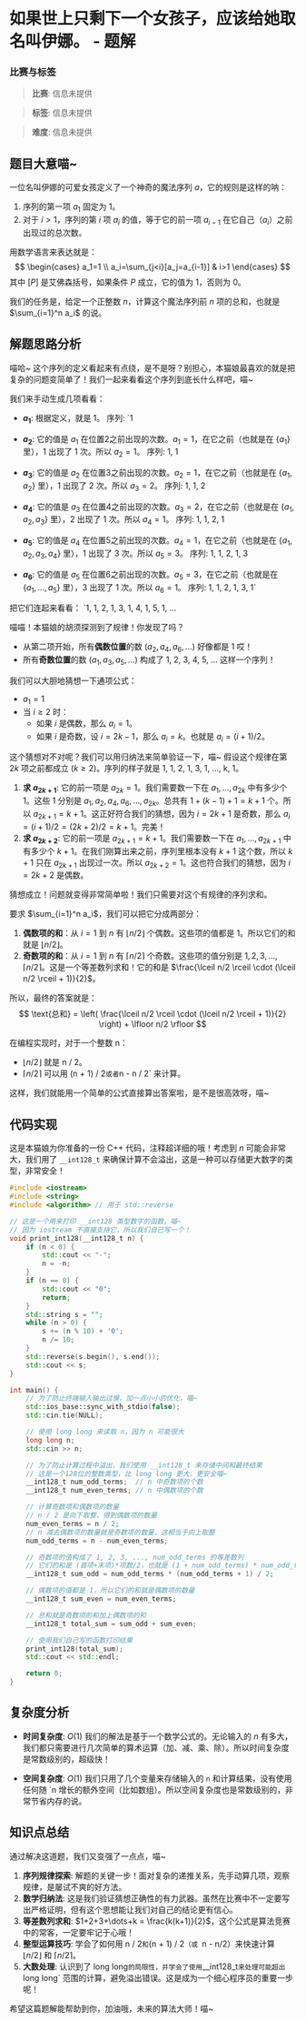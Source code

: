 # 如果世上只剩下一个女孩子，应该给她取名叫伊娜。 - 题解

### 比赛与标签
> **比赛**: 信息未提供

> **标签**: 信息未提供

> **难度**: 信息未提供

## 题目大意喵~

一位名叫伊娜的可爱女孩定义了一个神奇的魔法序列 $a$，它的规则是这样的呐：

1.  序列的第一项 $a_1$ 固定为 $1$。
2.  对于 $i > 1$，序列的第 $i$ 项 $a_i$ 的值，等于它的前一项 $a_{i-1}$ 在它自己（$a_i$）之前出现过的总次数。

用数学语言来表达就是：
$$
\begin{cases}
a_1=1 \\
a_i=\sum_{j<i}[a_j=a_{i-1}] & i>1
\end{cases}
$$
其中 $[P]$ 是艾佛森括号，如果条件 $P$ 成立，它的值为 $1$，否则为 $0$。

我们的任务是，给定一个正整数 $n$，计算这个魔法序列前 $n$ 项的总和，也就是 $\sum_{i=1}^n a_i$ 的说。

## 解题思路分析

喵哈~ 这个序列的定义看起来有点绕，是不是呀？别担心，本猫娘最喜欢的就是把复杂的问题变简单了！我们一起来看看这个序列到底长什么样吧，喵~

我们来手动生成几项看看：

-   **$a_1$**: 根据定义，就是 $1$。
    序列: `1

-   **$a_2$**: 它的值是 $a_1$ 在位置2之前出现的次数。$a_1=1$，在它之前（也就是在 $\{a_1\}$ 里），$1$ 出现了 $1$ 次。所以 $a_2 = 1$。
    序列: 1, 1

-   **$a_3$**: 它的值是 $a_2$ 在位置3之前出现的次数。$a_2=1$，在它之前（也就是在 $\{a_1, a_2\}$ 里），$1$ 出现了 $2$ 次。所以 $a_3 = 2$。
    序列: 1, 1, 2

-   **$a_4$**: 它的值是 $a_3$ 在位置4之前出现的次数。$a_3=2$，在它之前（也就是在 $\{a_1, a_2, a_3\}$ 里），$2$ 出现了 $1$ 次。所以 $a_4 = 1$。
    序列: 1, 1, 2, 1

-   **$a_5$**: 它的值是 $a_4$ 在位置5之前出现的次数。$a_4=1$，在它之前（也就是在 $\{a_1, a_2, a_3, a_4\}$ 里），$1$ 出现了 $3$ 次。所以 $a_5 = 3$。
    序列: 1, 1, 2, 1, 3

-   **$a_6$**: 它的值是 $a_5$ 在位置6之前出现的次数。$a_5=3$，在它之前（也就是在 $\{a_1, ..., a_5\}$ 里），$3$ 出现了 $1$ 次。所以 $a_6 = 1$。
    序列: 1, 1, 2, 1, 3, 1`

把它们连起来看看： `1, 1, 2, 1, 3, 1, 4, 1, 5, 1, ...

喵喵！本猫娘的胡须探测到了规律！你发现了吗？

-   从第二项开始，所有**偶数位置**的数 ($a_2, a_4, a_6, \dots$) 好像都是 $1$ 哎！
-   所有**奇数位置**的数 ($a_1, a_3, a_5, \dots$) 构成了 1, 2, 3, 4, 5, ... 这样一个序列！

我们可以大胆地猜想一下通项公式：
-   $a_1 = 1$
-   当 $i \ge 2$ 时：
    -   如果 $i$ 是偶数，那么 $a_i = 1$。
    -   如果 $i$ 是奇数，设 $i = 2k-1$，那么 $a_i = k$。也就是 $a_i = (i+1)/2$。

这个猜想对不对呢？我们可以用归纳法来简单验证一下，喵~
假设这个规律在第 $2k$ 项之前都成立 ($k \ge 2$)。序列的样子就是 1, 1, 2, 1, 3, 1, ..., k, 1。
1.  **求 $a_{2k+1}$**: 它的前一项是 $a_{2k}=1$。我们需要数一下在 $a_1, \dots, a_{2k}$ 中有多少个 $1$。这些 $1$ 分别是 $a_1, a_2, a_4, a_6, \dots, a_{2k}$。总共有 $1 + (k-1) + 1 = k+1$ 个。所以 $a_{2k+1} = k+1$。这正好符合我们的猜想，因为 $i=2k+1$ 是奇数，那么 $a_i = (i+1)/2 = (2k+2)/2 = k+1$。完美！
2.  **求 $a_{2k+2}$**: 它的前一项是 $a_{2k+1}=k+1$。我们需要数一下在 $a_1, \dots, a_{2k+1}$ 中有多少个 $k+1$。在我们刚算出来之前，序列里根本没有 $k+1$ 这个数，所以 $k+1$ 只在 $a_{2k+1}$ 出现过一次。所以 $a_{2k+2} = 1$。这也符合我们的猜想，因为 $i=2k+2$ 是偶数。

猜想成立！问题就变得非常简单啦！我们只需要对这个有规律的序列求和。

要求 $\sum_{i=1}^n a_i$，我们可以把它分成两部分：
1.  **偶数项的和**：从 $i=1$ 到 $n$ 有 $\lfloor n/2 \rfloor$ 个偶数。这些项的值都是 $1$。所以它们的和就是 $\lfloor n/2 \rfloor$。
2.  **奇数项的和**：从 $i=1$ 到 $n$ 有 $\lceil n/2 \rceil$ 个奇数。这些项的值分别是 $1, 2, 3, \dots, \lceil n/2 \rceil$。这是一个等差数列求和！它的和是 $\frac{\lceil n/2 \rceil \cdot (\lceil n/2 \rceil + 1)}{2}$。

所以，最终的答案就是：
$$
\text{总和} = \left( \frac{\lceil n/2 \rceil \cdot (\lceil n/2 \rceil + 1)}{2} \right) + \lfloor n/2 \rfloor
$$

在编程实现时，对于一个整数 n：
-   $\lfloor n/2 \rfloor$ 就是 n / 2。
-   $\lceil n/2 \rceil$ 可以用 (n + 1) / 2` 或者 `n - n / 2` 来计算。

这样，我们就能用一个简单的公式直接算出答案啦，是不是很高效呀，喵~

## 代码实现

这是本猫娘为你准备的一份 C++ 代码，注释超详细的哦！考虑到 $n$ 可能会非常大，我们用了 `__int128_t` 来确保计算不会溢出，这是一种可以存储更大数字的类型，非常安全！

```cpp
#include <iostream>
#include <string>
#include <algorithm> // 用于 std::reverse

// 这是一个用来打印 __int128 类型数字的函数，喵~
// 因为 iostream 不直接支持它，所以我们自己写一个！
void print_int128(__int128_t n) {
    if (n < 0) {
        std::cout << "-";
        n = -n;
    }
    if (n == 0) {
        std::cout << "0";
        return;
    }
    std::string s = "";
    while (n > 0) {
        s += (n % 10) + '0';
        n /= 10;
    }
    std::reverse(s.begin(), s.end());
    std::cout << s;
}

int main() {
    // 为了防止终端输入输出过慢，加一点小小的优化，喵~
    std::ios_base::sync_with_stdio(false);
    std::cin.tie(NULL);

    // 使用 long long 来读取 n，因为 n 可能很大
    long long n;
    std::cin >> n;

    // 为了防止计算过程中溢出，我们使用 __int128_t 来存储中间和最终结果
    // 这是一个128位的整数类型，比 long long 更大，更安全喵~
    __int128_t num_odd_terms;  // n 中奇数项的个数
    __int128_t num_even_terms; // n 中偶数项的个数

    // 计算奇数项和偶数项的数量
    // n / 2 是向下取整，得到偶数项的数量
    num_even_terms = n / 2;
    // n 减去偶数项的数量就是奇数项的数量，这相当于向上取整
    num_odd_terms = n - num_even_terms;

    // 奇数项的值构成了 1, 2, 3, ..., num_odd_terms 的等差数列
    // 它们的和是 (首项+末项)*项数/2，也就是 (1 + num_odd_terms) * num_odd_terms / 2
    __int128_t sum_odd = num_odd_terms * (num_odd_terms + 1) / 2;

    // 偶数项的值都是 1，所以它们的和就是偶数项的数量
    __int128_t sum_even = num_even_terms;

    // 总和就是奇数项的和加上偶数项的和
    __int128_t total_sum = sum_odd + sum_even;

    // 使用我们自己写的函数打印结果
    print_int128(total_sum);
    std::cout << std::endl;

    return 0;
}
```

## 复杂度分析

-   **时间复杂度**: $O(1)$
    我们的解法是基于一个数学公式的。无论输入的 $n$ 有多大，我们都只需要进行几次简单的算术运算（加、减、乘、除）。所以时间复杂度是常数级别的，超级快！

-   **空间复杂度**: $O(1)$
    我们只用了几个变量来存储输入的 `n` 和计算结果，没有使用任何随 `n 增长的额外空间（比如数组）。所以空间复杂度也是常数级别的，非常节省内存的说。

## 知识点总结

通过解决这道题，我们又变强了一点点，喵~

1.  **序列规律探索**: 解题的关键一步！面对复杂的递推关系，先手动算几项，观察规律，是屡试不爽的好方法。
2.  **数学归纳法**: 这是我们验证猜想正确性的有力武器。虽然在比赛中不一定要写出严格证明，但有这个思想能让我们对自己的结论更有信心。
3.  **等差数列求和**: $1+2+3+\dots+k = \frac{k(k+1)}{2}$，这个公式是算法竞赛中的常客，一定要牢记于心哦！
4.  **整型运算技巧**: 学会了如何用 n / 2` 和 `(n + 1) / 2`（或 `n - n/2）来快速计算 $\lfloor n/2 \rfloor$ 和 $\lceil n/2 \rceil$。
5.  **大数处理**: 认识到了 long long` 的局限性，并学会了使用 `__int128_t` 来处理可能超出 `long long` 范围的计算，避免溢出错误。这是成为一个细心程序员的重要一步呢！

希望这篇题解能帮助到你，加油哦，未来的算法大师！喵~